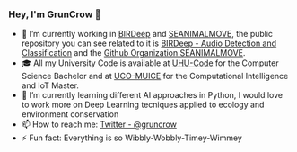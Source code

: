 ### Hey, I'm GrunCrow 👋

- 🔭 I’m currently working in [BIRDeep](https://github.com/BIRDeepORG) and [SEANIMALMOVE](https://github.com/SEANIMALMOVE), the public repository you can see related to it is [BIRDeep - Audio Detection and Classification](https://github.com/GrunCrow/BIRDeep_NeuralNetworks) and the [Github Organization SEANIMALMOVE](https://github.com/SEANIMALMOVE).
- 🎓 All my University Code is available at [UHU-Code](https://github.com/GrunCrow/UHU_Code) for the Computer Science Bachelor and at [UCO-MUICE](https://github.com/GrunCrow/MUICE) for the Computational Intelligence and IoT Master.
- 🌱 I’m currently learning different AI approaches in Python, I would love to work more on Deep Learning tecniques applied to ecology and environment conservation
- 📫 How to reach me: [Twitter - @gruncrow](https://twitter.com/GrunCrow)
- ⚡ Fun fact: Everything is so Wibbly-Wobbly-Timey-Wimmey

<!--
**GrunCrow/GrunCrow** is a ✨ _special_ ✨ repository because its `README.md` (this file) appears on your GitHub profile.

Here are some ideas to get you started:

- 🔭 I’m currently working on ...
- 🌱 I’m currently learning ...
- 👯 I’m looking to collaborate on ...
- 🤔 I’m looking for help with ...
- 💬 Ask me about ...
- 📫 How to reach me: ...
- 😄 Pronouns: ...
- ⚡ Fun fact: ...


- 👯 I’m looking to collaborate on any interesting AI Project
-->
